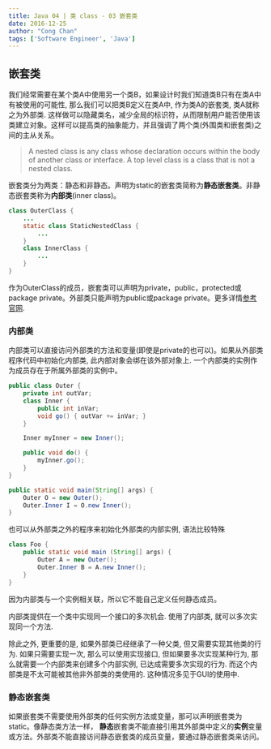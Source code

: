 ```yaml
---
title: Java 04 | 类 class - 03 嵌套类
date: 2016-12-25
author: "Cong Chan"
tags: ['Software Engineer', 'Java']
---
```

## 嵌套类
我们经常需要在某个类A中使用另一个类B，如果设计时我们知道类B只有在类A中有被使用的可能性, 那么我们可以把类B定义在类A中, 作为类A的嵌套类, 类A就称之为外部类. 这样做可以隐藏类名，减少全局的标识符，从而限制用户能否使用该类建立对象。这样可以提高类的抽象能力，并且强调了两个类(外围类和嵌套类)之间的主从关系。
<!-- more -->
> A nested class is any class whose declaration occurs within the body of another class or interface. A top level class is a class that is not a nested class.

嵌套类分为两类：静态和非静态。声明为static的嵌套类简称为**静态嵌套类**。非静态嵌套类称为**内部类**(inner class)。
```java
class OuterClass {
    ...
    static class StaticNestedClass {
        ...
    }
    class InnerClass {
        ...
    }
}
```
作为OuterClass的成员，嵌套类可以声明为private，public，protected或package private。外部类只能声明为public或package private。更多详情[参考官网](https://docs.oracle.com/javase/tutorial/java/javaOO/nested.html).

### 内部类
内部类可以直接访问外部类的方法和变量(即使是private的也可以)。如果从外部类程序代码中初始化内部类, 此内部对象会绑在该外部对象上. 一个内部类的实例作为成员存在于所属外部类的实例中。
```java
public class Outer {
    private int outVar;
    class Inner {
        public int inVar;
        void go() { outVar += inVar; }
    }

    Inner myInner = new Inner();

    public void do() {
        myInner.go();
    }
}

public static void main(String[] args) {
    Outer O = new Outer();
    Outer.Inner I = O.new Inner();
}
```
也可以从外部类之外的程序来初始化外部类的内部实例, 语法比较特殊
```java
class Foo {
    public static void main (String[] args) {
        Outer A = new Outer();
        Outer.Inner B = A.new Inner();
    }
}
```
因为内部类与一个实例相关联，所以它不能自己定义任何静态成员。

内部类提供在一个类中实现同一个接口的多次机会. 使用了内部类, 就可以多次实现同一个方法.

除此之外, 更重要的是, 如果外部类已经继承了一种父类, 但又需要实现其他类的行为. 如果只需要实现一次, 那么可以使用实现接口, 但如果要多次实现某种行为, 那么就需要一个内部类来创建多个内部实例, 已达成需要多次实现的行为. 而这个内部类是不太可能被其他非外部类的类使用的. 这种情况多见于GUI的使用中.

### 静态嵌套类
如果嵌套类不需要使用外部类的任何实例方法或变量，那可以声明嵌套类为static。像静态类方法一样， **静态**嵌套类不能直接引用其外部类中定义的**实例**变量或方法。外部类不能直接访问静态嵌套类的成员变量，要通过静态嵌套类来访问。
